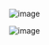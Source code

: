 ![image](https://user-images.githubusercontent.com/44044134/83903773-af3bfb00-a799-11ea-8c61-656668fc40b2.png)


![image](https://user-images.githubusercontent.com/44044134/83903754-a64b2980-a799-11ea-81ec-c5f452a7b589.png)
